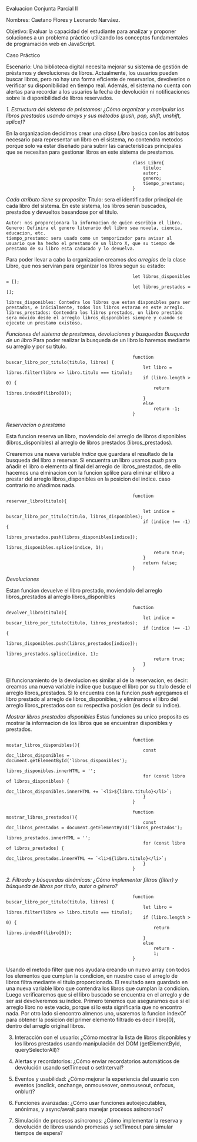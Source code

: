 Evaluacion Conjunta Parcial II

Nombres: Caetano Flores y Leonardo Narváez.

Objetivo: Evaluar la capacidad del estudiante para analizar y proponer soluciones a un problema práctico 
utilizando los conceptos fundamentales de programación web en JavaScript. 

Caso Práctico 

Escenario: Una biblioteca digital necesita mejorar su sistema de gestión de préstamos y devoluciones de 
libros. Actualmente, los usuarios pueden buscar libros, pero no hay una forma eficiente de reservarlos, 
devolverlos o verificar su disponibilidad en tiempo real. Además, el sistema no cuenta con alertas para 
recordar a los usuarios la fecha de devolución ni notificaciones sobre la disponibilidad de libros reservados. 

*1. Estructura del sistema de préstamos: ¿Cómo organizar y manipular los libros prestados usando arrays y sus métodos (push, pop, shift, unshift, splice)?*

En la organizacion decidimos crear una *clase Libro* basica con los atributos necesario para representar un libro en el sistema, no contendra metodos porque solo va estar diseñado para subrir las caracteristicas principales que se necesitan para gestionar libros en este sistema de prestamos. 

                                                    class Libro{
                                                        titulo;
                                                        autor;
                                                        genero;
                                                        tiempo_prestamo;
                                                    }

*Cada atributo tiene su proposito:*
    Titulo: sera el identificador principal de cada libro del sistema. En este sistema, los libros seran buscados, prestados y devueltos basandose por el titulo.

    Autor: nos proporcionara la informacion de quien escribio el libro.
    Genero: Definira el genero literario del libro sea novela, ciencia, educacion, etc.
    tiempo_prestamo: sera usado como un temporizador para avisar al usuario que ha hecho el prestamo de un libro X, que su tiempo de prestamo de su libro esta caducado y lo devuelva.

Para poder llevar a cabo la organizacion creamos *dos arreglos* de la clase Libro, que nos serviran para organizar los libros segun su estado:

                                                    let libros_disponibles = [];
                                                    let libros_prestados = [];

    libros_disponibles: Contedra los libros que estan disponibles para ser prestados, e inicialmente, todos los libros estaran en este arreglo.
    libros_prestados: Contendra los libros prestados, un libro prestado sera movido desde el arreglo libros_disponibles siempre y cuando se ejecute un prestamo existoso.

*Funciones del sistema de prestamos, devoluciones y busquedas*
*Busqueda de un libro*
Para poder realizar la busqueda de un libro lo haremos mediante su arreglo y por su titulo.  

                                                    function buscar_libro_por_titulo(titulo, libros) { 
                                                        let libro = libros.filter(libro => libro.titulo === titulo);
                                                        if (libro.length > 0) {
                                                            return libros.indexOf(libro[0]);
                                                        }
                                                        else
                                                            return -1;
                                                    }


*Reservacion o prestamo*

Esta funcion reserva un libro, moviendolo del arreglo de libros disponibles (libros_disponibles) al arreglo de libros prestados (libros_prestados).

Crearemos una nueva variable *indice* que guardara el resultado de la busqueda del libro a reservar.
Si encuentra un libro usamos *push* para añadir el libro o elemento al final del arreglo de libros_prestados, de ello hacemos una elminacion con la funcion splilce para eliminar el libro a prestar del arreglo libros_disponibles en la posicion del indice.
caso contrario no añadimos nada.

                                                    function reservar_libro(titulo){

                                                        let indice = buscar_libro_por_titulo(titulo, libros_disponibles);
                                                        if (indice !== -1) {
                                                            libros_prestados.push(libros_disponibles[indice]);
                                                            libros_disponibles.splice(indice, 1);
                                                            return true;
                                                        }
                                                        return false;
                                                    }

*Devoluciones*

Estan funcion devuelve el libro prestado, moviendolo del arreglo libros_prestados al arreglo libros_disponibles


                                                    function devolver_libro(titulo){
                                                        let indice = buscar_libro_por_titulo(titulo, libros_prestados);
                                                        if (indice !== -1) {
                                                            libros_disponibles.push(libros_prestados[indice]);
                                                            libros_prestados.splice(indice, 1);
                                                            return true;
                                                        }
                                                    }

El funcionamiento de la devolucion es similar al de la reservacion, es decir:
creamos una nueva variable indice que busque el libro por su titulo desde el arreglo libros_prestados. Si lo encuentra con la funcion *push* agregamos el libro prestado al arreglo de libros_disponibles, y eliminamos el libro del arreglo libros_prestados con su respectiva posicion (es decir su indice). 

*Mostrar libros prestados disponibles*
Estas funciones su unico proposito es mostrar la informacion de los libros que se encuentran disponibles y prestados.

                                                    function mostar_libros_disponibles(){
                                                        const doc_libros_disponibles = document.getElementById('libros_disponibles');
                                                        libros_disponibles.innerHTML = '';
                                                        for (const libro of libros_disponibles) {
                                                            doc_libros_disponibles.innerHTML += `<li>${libro.titulo}</li>`;
                                                        }
                                                    }

                                                    function mostrar_libros_prestados(){
                                                        const doc_libros_prestados = document.getElementById('libros_prestados');
                                                        libros_prestados.innerHTML = '';
                                                        for (const libro of libros_prestados) {
                                                            doc_libros_prestados.innerHTML += `<li>${libro.titulo}</li>`;
                                                        }
                                                    }



*2. Filtrado y búsquedas dinámicas: ¿Cómo implementar filtros (filter) y búsqueda de libros por título, autor o género?*

                                                    function buscar_libro_por_titulo(titulo, libros) { 
                                                        let libro = libros.filter(libro => libro.titulo === titulo);
                                                        if (libro.length > 0) {
                                                            return libros.indexOf(libro[0]);
                                                        }
                                                        else
                                                            return -
                                                            1;
                                                    }
Usando el metodo filter que nos ayudara creando un nuevo array con todos los elementos que cumplan la condicion, en nuestro caso el arreglo de libros filtra mediante el titulo proporcionado. El resultado sera guardado en una nueva variable libro que contendra los libros que cumplan la condicion.
Luego verificaremos que si el libro buscado se encuentra en el arreglo y de ser asi devolveremos su indice. Primero tenemos que asegurarnos que si el arreglo libro no este vacio, porque si lo esta significaria que no encontro nada. Por otro lado si encontro almenos uno, usaremos la funcion indexOf para obtener la posicion del primer elemento filtrado es decir libro[0], dentro del arreglo original libros. 

3. Interacción con el usuario: ¿Cómo mostrar la lista de libros disponibles y los libros prestados usando manipulación del DOM (getElementById, querySelectorAll)? 

4. Alertas y recordatorios: ¿Cómo enviar recordatorios automáticos de devolución usando setTimeout o setInterval? 

5. Eventos y usabilidad: ¿Cómo mejorar la experiencia del usuario con eventos (onclick, onchange, onmouseover, onmouseout, onfocus, onblur)? 

6. Funciones avanzadas: ¿Cómo usar funciones autoejecutables, anónimas, y async/await para manejar procesos asíncronos? 

7. Simulación de procesos asíncronos: ¿Cómo implementar la reserva y devolución de libros usando promesas y setTimeout para simular tiempos de espera? 